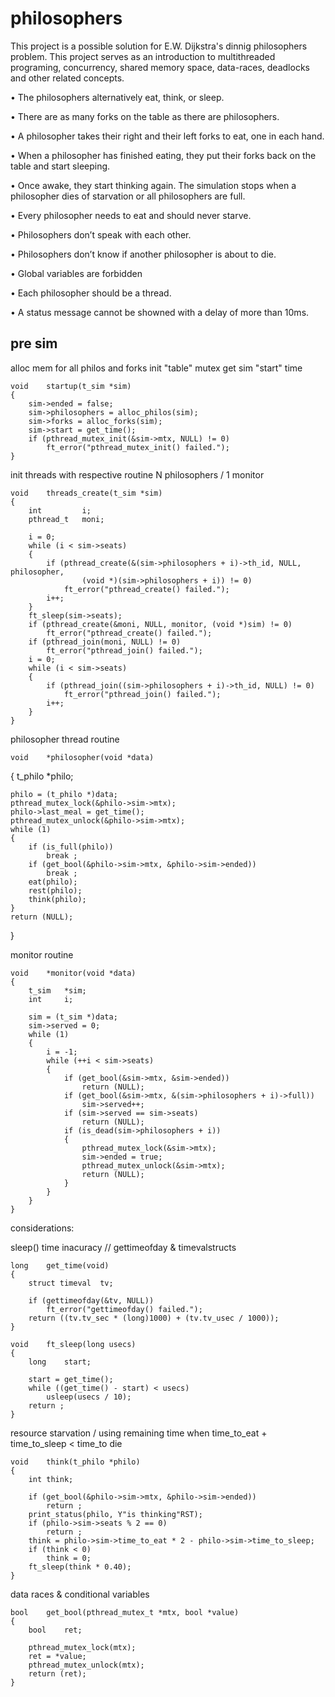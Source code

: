 # philosophers

This project is a possible solution for E.W. Dijkstra's dinnig philosophers problem.
This project serves as an introduction to multithreaded programing, concurrency, 
shared memory space, data-races, deadlocks and other related concepts.


• The philosophers alternatively eat, think, or sleep.

• There are as many forks on the table as there are philosophers.

• A philosopher takes their right and their left forks to eat, one in each hand.

• When a philosopher has finished eating, they put their forks back on the table and start sleeping. 

• Once awake, they start thinking again. The simulation stops when a philosopher dies of starvation or all philosophers are full.

• Every philosopher needs to eat and should never starve.

• Philosophers don’t speak with each other.

• Philosophers don’t know if another philosopher is about to die.

• Global variables are forbidden

• Each philosopher should be a thread.

• A status message cannot be showned with a delay of more than 10ms.

## pre sim

alloc mem for all philos and forks
init "table" mutex
get sim "start" time

    void	startup(t_sim *sim)
    {
    	sim->ended = false;
    	sim->philosophers = alloc_philos(sim);
    	sim->forks = alloc_forks(sim);
    	sim->start = get_time();
    	if (pthread_mutex_init(&sim->mtx, NULL) != 0)
    		ft_error("pthread_mutex_init() failed.");
    }

init threads with respective routine 
N philosophers / 1 monitor

    void	threads_create(t_sim *sim)
    {
    	int			i;
    	pthread_t	moni;
    
    	i = 0;
    	while (i < sim->seats)
    	{
    		if (pthread_create(&(sim->philosophers + i)->th_id, NULL, philosopher,
    				(void *)(sim->philosophers + i)) != 0)
    			ft_error("pthread_create() failed.");
    		i++;
    	}
    	ft_sleep(sim->seats);
    	if (pthread_create(&moni, NULL, monitor, (void *)sim) != 0)
    		ft_error("pthread_create() failed.");
    	if (pthread_join(moni, NULL) != 0)
    		ft_error("pthread_join() failed.");
    	i = 0;
    	while (i < sim->seats)
    	{
    		if (pthread_join((sim->philosophers + i)->th_id, NULL) != 0)
    			ft_error("pthread_join() failed.");
    		i++;
    	}
    }

philosopher thread routine

    void	*philosopher(void *data)
{
	t_philo	*philo;

	philo = (t_philo *)data;
	pthread_mutex_lock(&philo->sim->mtx);
	philo->last_meal = get_time();
	pthread_mutex_unlock(&philo->sim->mtx);
	while (1)
	{
		if (is_full(philo))
			break ;
		if (get_bool(&philo->sim->mtx, &philo->sim->ended))
			break ;
		eat(philo);
		rest(philo);
		think(philo);
	}
	return (NULL);
}

monitor routine

    void	*monitor(void *data)
    {
    	t_sim	*sim;
    	int		i;
    
    	sim = (t_sim *)data;
    	sim->served = 0;
    	while (1)
    	{
    		i = -1;
    		while (++i < sim->seats)
    		{
    			if (get_bool(&sim->mtx, &sim->ended))
    				return (NULL);
    			if (get_bool(&sim->mtx, &(sim->philosophers + i)->full))
    				sim->served++;
    			if (sim->served == sim->seats)
    				return (NULL);
    			if (is_dead(sim->philosophers + i))
    			{
    				pthread_mutex_lock(&sim->mtx);
    				sim->ended = true;
    				pthread_mutex_unlock(&sim->mtx);
    				return (NULL);
    			}
    		}
    	}
    }

considerations:

sleep() time inacuracy // gettimeofday & timevalstructs

    long	get_time(void)
    {
    	struct timeval	tv;
    
    	if (gettimeofday(&tv, NULL))
    		ft_error("gettimeofday() failed.");
    	return ((tv.tv_sec * (long)1000) + (tv.tv_usec / 1000));
    }
    
    void	ft_sleep(long usecs)
    {
    	long	start;
    
    	start = get_time();
    	while ((get_time() - start) < usecs)
    		usleep(usecs / 10);
    	return ;
    }

resource starvation / using remaining time when time_to_eat + time_to_sleep < time_to die

    void	think(t_philo *philo)
    {
    	int	think;
    
    	if (get_bool(&philo->sim->mtx, &philo->sim->ended))
    		return ;
    	print_status(philo, Y"is thinking"RST);
    	if (philo->sim->seats % 2 == 0)
    		return ;
    	think = philo->sim->time_to_eat * 2 - philo->sim->time_to_sleep;
    	if (think < 0)
    		think = 0;
    	ft_sleep(think * 0.40);
    }

data races & conditional variables

    bool	get_bool(pthread_mutex_t *mtx, bool *value)
    {
    	bool	ret;
    
    	pthread_mutex_lock(mtx);
    	ret = *value;
    	pthread_mutex_unlock(mtx);
    	return (ret);
    }
